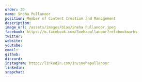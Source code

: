 ```yaml
---
order: 30
name: Sneha Pullanoor
position: Member of Content Creation and Management
description: 
image_url: /assets/images/bios/Sneha Pullanoor.jpeg
facebook: https://m.facebook.com/Snehapullanoor?ref=bookmarks
twitter: 
website: 
youtube: 
email: 
github: 
discord: 
instagram: http://linkedin.com/in/snehapullanoor
linkedin: 
snapchat: 
---
```

